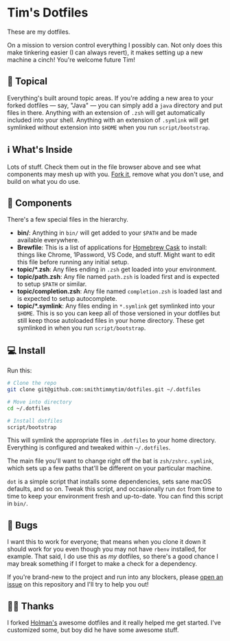 # Tim's Dotfiles

These are my dotfiles.

On a mission to version control everything I possibly can. Not only does this make tinkering easier (I can always revert), it makes setting up a new machine a cinch! You're welcome future Tim!

## 🌴 Topical

Everything's built around topic areas. If you're adding a new area to your forked dotfiles — say, "Java" — you can simply add a `java` directory and put files in there. Anything with an extension of `.zsh` will get automatically included into your shell. Anything with an extension of `.symlink` will get symlinked without extension into `$HOME` when you run `script/bootstrap`.

## ℹ️ What's Inside

Lots of stuff. Check them out in the file browser above and see what components may mesh up with you. [Fork it](https://github.com/smithtimmytim/dotfiles/fork), remove what you don't use, and build on what you do use.

## 📁 Components

There's a few special files in the hierarchy.

- **bin/**: Anything in `bin/` will get added to your `$PATH` and be made
  available everywhere.
- **Brewfile**: This is a list of applications for [Homebrew Cask](http://caskroom.io) to install: things like Chrome, 1Password, VS Code, and stuff. Might want to edit this file before running any initial setup.
- **topic/\*.zsh**: Any files ending in `.zsh` get loaded into your
  environment.
- **topic/path.zsh**: Any file named `path.zsh` is loaded first and is
  expected to setup `$PATH` or similar.
- **topic/completion.zsh**: Any file named `completion.zsh` is loaded
  last and is expected to setup autocomplete.
- **topic/\*.symlink**: Any files ending in `*.symlink` get symlinked into
  your `$HOME`. This is so you can keep all of those versioned in your dotfiles
  but still keep those autoloaded files in your home directory. These get
  symlinked in when you run `script/bootstrap`.

## 💻 Install

Run this:

```sh
# Clone the repo
git clone git@github.com:smithtimmytim/dotfiles.git ~/.dotfiles

# Move into directory
cd ~/.dotfiles

# Install dotfiles
script/bootstrap
```

This will symlink the appropriate files in `.dotfiles` to your home directory. Everything is configured and tweaked within `~/.dotfiles`.

The main file you'll want to change right off the bat is `zsh/zshrc.symlink`, which sets up a few paths that'll be different on your particular machine.

`dot` is a simple script that installs some dependencies, sets sane macOS
defaults, and so on. Tweak this script, and occasionally run `dot` from
time to time to keep your environment fresh and up-to-date. You can find
this script in `bin/`.

## 🐛 Bugs

I want this to work for everyone; that means when you clone it down it should work for you even though you may not have `rbenv` installed, for example. That said, I do use this as *my* dotfiles, so there's a good chance I may break something if I forget to make a check for a dependency.

If you're brand-new to the project and run into any blockers, please
[open an issue](https://github.com/smithtimmytim/dotfiles/issues/new) on this repository and I'll try to help you out!

## 🙏🏽 Thanks

I forked [Holman's](https://github.com/holman/dotfiles) awesome dotfiles and it really helped me get started. I've customized some, but boy did he have some awesome stuff.
